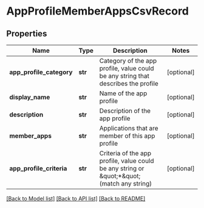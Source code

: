 # AppProfileMemberAppsCsvRecord

## Properties
Name | Type | Description | Notes
------------ | ------------- | ------------- | -------------
**app_profile_category** | **str** | Category of the app profile, value could be any string that describes the profile | [optional] 
**display_name** | **str** | Name of the app profile | [optional] 
**description** | **str** | Description of the app profile | [optional] 
**member_apps** | **str** | Applications that are member of this app profile | [optional] 
**app_profile_criteria** | **str** | Criteria of the app profile, value could be any string or \&quot;*\&quot; (match any string) | [optional] 

[[Back to Model list]](../README.md#documentation-for-models) [[Back to API list]](../README.md#documentation-for-api-endpoints) [[Back to README]](../README.md)

